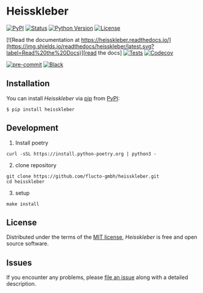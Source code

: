 # Heisskleber

[![PyPI](https://img.shields.io/pypi/v/heisskleber.svg)][pypi status]
[![Status](https://img.shields.io/pypi/status/heisskleber.svg)][pypi status]
[![Python Version](https://img.shields.io/pypi/pyversions/heisskleber)][pypi status]
[![License](https://img.shields.io/pypi/l/heisskleber)][license]

[![Read the documentation at https://heisskleber.readthedocs.io/](https://img.shields.io/readthedocs/heisskleber/latest.svg?label=Read%20the%20Docs)][read the docs]
[![Tests](https://github.com/flucto-gmbh/heisskleber/workflows/Tests/badge.svg)][tests]
[![Codecov](https://codecov.io/gh/flucto-gmbh/heisskleber/branch/main/graph/badge.svg)][codecov]

[![pre-commit](https://img.shields.io/badge/pre--commit-enabled-brightgreen?logo=pre-commit&logoColor=white)][pre-commit]
[![Black](https://img.shields.io/badge/code%20style-black-000000.svg)][black]

[pypi status]: https://pypi.org/project/heisskleber/
[read the docs]: https://heisskleber.readthedocs.io/
[tests]: https://github.com/flucto-gmbh/heisskleber/actions?workflow=Tests
[codecov]: https://app.codecov.io/gh/flucto-gmbh/heisskleber
[pre-commit]: https://github.com/pre-commit/pre-commit
[black]: https://github.com/psf/black

## Installation

You can install _Heisskleber_ via [pip] from [PyPI]:

```console
$ pip install heisskleber
```

## Development

1. Install poetry
```
curl -sSL https://install.python-poetry.org | python3 -
```
2. clone repository
```
git clone https://github.com/flucto-gmbh/heisskleber.git
cd heisskleber
```
3. setup
```
make install
```

## License

Distributed under the terms of the [MIT license][license],
_Heisskleber_ is free and open source software.

## Issues

If you encounter any problems,
please [file an issue] along with a detailed description.

[pip]: https://pip.pypa.io/
[file an issue]: https://github.com/flucto-gmbh/heisskleber/issues
[pypi]: https://pypi.org/
<!-- github-only -->

[license]: https://github.com/flucto-gmbh/heisskleber/blob/main/LICENSE
[contributor guide]: https://github.com/flucto-gmbh/heisskleber/blob/main/CONTRIBUTING.md
[command-line reference]: https://heisskleber.readthedocs.io/en/latest/usage.html
